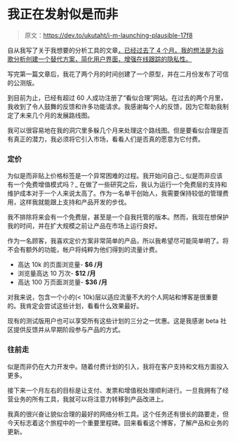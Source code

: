 # 我正在发射似是而非

> 原文：<https://dev.to/ukutaht/i-m-launching-plausible-17f8>

自从我写了关于我想要的分析工具的文章[，已经过去了 4 个月。我的想法是为谷歌分析创建一个替代方案，简化用户界面，增强在线跟踪的隐私性。](https://dev.to/ukutaht/the-analytics-tool-i-want-1mhf-temp-slug-6505055)

写完第一篇文章后，我花了两个月的时间创建了一个原型，并在二月份发布了可信的公测版。

到目前为止，已经有超过 60 人成功注册了“看似合理”网站。在过去的两个月里，我收到了令人鼓舞的反馈和许多功能请求。我感谢每个人的反馈，因为它帮助我制定了未来几个月的发展路线图。

我可以很容易地在我的洞穴里多躲几个月来处理这个路线图。但是要看似合理是否有真正的潜力，我必须将它引入市场，看看人们是否真的愿意为它付费。

### 定价

为似是而非贴上价格标签是一个异常困难的过程。我开始问自己:_ 似是而非应该有一个免费增值模式吗？_ 在做了一些研究之后，我认为运行一个免费层的支持和维护成本对于一个人来说太高了。作为一名单干创始人，我需要保持较低的管理费用，这样我就能跟上支持和产品开发的步伐。

我不排除将来会有一个免费层，甚至是一个自我托管的版本。然而，我现在想保护我的时间，并在扩大规模之前让产品在市场上运行良好。

作为一名顾客，我喜欢定价方案非常简单的产品，所以我希望尽可能简单明了。将不会有额外的功能，帐户将纯粹为他们得到的流量计费。

*   高达 10k 的页面浏览量- **$6 /月**
*   浏览量高达 10 万次- **$12 /月**
*   高达 100 万页面浏览量- **$36 /月**

对我来说，包含一个小的(< 10k)层以适应流量不大的个人网站和博客是很重要的。我肯定会尝试这些计划，看看什么效果最好。

现有的测试版用户也可以享受所有这些计划的三分之一优惠。这是我感谢 beta 社区提供反馈并从早期阶段参与产品的方式。

### 往前走

似是而非仍在大力开发中。随着付费计划的引入，我将在客户支持和文档方面投入更多。

接下来一个月左右的目标是让支付、发票和增值税处理顺利进行。一旦我拥有了经营业务的所有工具，我就可以将注意力转移到产品改进上。

我真的很兴奋让貌似合理的最好的网络分析工具。这个任务还有很长的路要走，但今天标志着这个旅程中的一个重要里程碑。回来看看这个博客，了解产品和业务的更新。